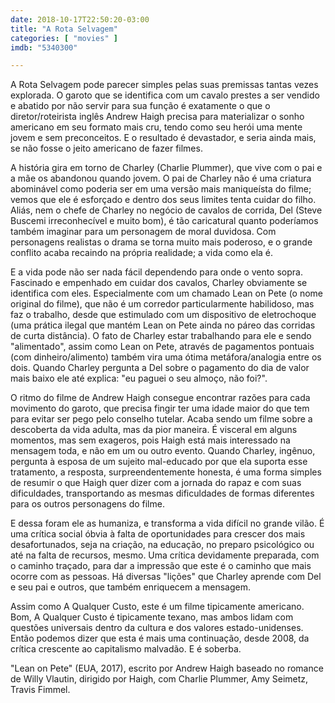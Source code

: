 ```yaml
---
date: 2018-10-17T22:50:20-03:00
title: "A Rota Selvagem"
categories: [ "movies" ]
imdb: "5340300"

---
```

A Rota Selvagem pode parecer simples pelas suas premissas tantas vezes explorada. O garoto que se identifica com um cavalo prestes a ser vendido e abatido por não servir para sua função é exatamente o que o diretor/roteirista inglês Andrew Haigh precisa para materializar o sonho americano em seu formato mais cru, tendo como seu herói uma mente jovem e sem preconceitos. E o resultado é devastador, e seria ainda mais, se não fosse o jeito americano de fazer filmes.

A história gira em torno de Charley (Charlie Plummer), que vive com o pai e a mãe os abandonou quando jovem. O pai de Charley não é uma criatura abominável como poderia ser em uma versão mais maniqueísta do filme; vemos que ele é esforçado e dentro dos seus limites tenta cuidar do filho. Aliás, nem o chefe de Charley no negócio de cavalos de corrida, Del (Steve Buscemi irreconhecível e muito bom), é tão caricatural quanto poderíamos também imaginar para um personagem de moral duvidosa. Com personagens realistas o drama se torna muito mais poderoso, e o grande conflito acaba recaindo na própria realidade; a vida como ela é.

E a vida pode não ser nada fácil dependendo para onde o vento sopra. Fascinado e empenhado em cuidar dos cavalos, Charley obviamente se identifica com eles. Especialmente com um chamado Lean on Pete (o nome original do filme), que não é um corredor particularmente habilidoso, mas faz o trabalho, desde que estimulado com um dispositivo de eletrochoque (uma prática ilegal que mantém Lean on Pete ainda no páreo das corridas de curta distância). O fato de Charley estar trabalhando para ele e sendo "alimentado", assim como Lean on Pete, através de pagamentos pontuais (com dinheiro/alimento) também vira uma ótima metáfora/analogia entre os dois. Quando Charley pergunta a Del sobre o pagamento do dia de valor mais baixo ele até explica: "eu paguei o seu almoço, não foi?".

O ritmo do filme de Andrew Haigh consegue encontrar razões para cada movimento do garoto, que precisa fingir ter uma idade maior do que tem para evitar ser pego pelo conselho tutelar. Acaba sendo um filme sobre a descoberta da vida adulta, mas da pior maneira. É visceral em alguns momentos, mas sem exageros, pois Haigh está mais interessado na mensagem toda, e não em um ou outro evento. Quando Charley, ingênuo, pergunta à esposa de um sujeito mal-educado por que ela suporta esse tratamento, a resposta, surpreendentemente honesta, é uma forma simples de resumir o que Haigh quer dizer com a jornada do rapaz e com suas dificuldades, transportando as mesmas dificuldades de formas diferentes para os outros personagens do filme.

E dessa foram ele as humaniza, e transforma a vida difícil no grande vilão. É uma crítica social óbvia à falta de oportunidades para crescer dos mais desafortunados, seja na criação, na educação, no preparo psicológico ou até na falta de recursos, mesmo. Uma crítica devidamente preparada, com o caminho traçado, para dar a impressão que este é o caminho que mais ocorre com as pessoas. Há diversas "lições" que Charley aprende com Del e seu pai e outros, que também enriquecem a mensagem.

Assim como A Qualquer Custo, este é um filme tipicamente americano. Bom, A Qualquer Custo é tipicamente texano, mas ambos lidam com questões universais dentro da cultura e dos valores estado-unidenses. Então podemos dizer que esta é mais uma continuação, desde 2008, da crítica crescente ao capitalismo malvadão. E é soberba.

"Lean on Pete" (EUA, 2017), escrito por Andrew Haigh baseado no romance de Willy Vlautin, dirigido por Haigh, com Charlie Plummer, Amy Seimetz, Travis Fimmel.



